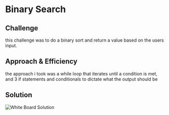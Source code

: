 # Binary Search
<!-- Short summary or background information -->

## Challenge
this challenge was to do a binary sort and return a value based on the users input.

## Approach & Efficiency
the approach i took was a while loop that iterates until a condition is met, and 3 if statements and conditionals to dictate what the output should be

## Solution
![White Board Solution](assets/array-binary-search.JPG)
